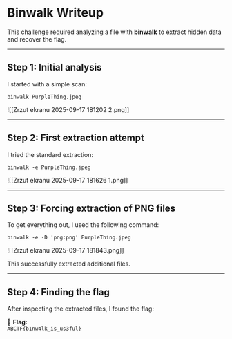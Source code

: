 # Binwalk Writeup

This challenge required analyzing a file with **binwalk** to extract hidden data and recover the flag.

---

## Step 1: Initial analysis
I started with a simple scan:

```binwalk PurpleThing.jpeg```

![[Zrzut ekranu 2025-09-17 181202 2.png]]

---
## Step 2: First extraction attempt

I tried the standard extraction:

```binwalk -e PurpleThing.jpeg```

![[Zrzut ekranu 2025-09-17 181626 1.png]]

---
## Step 3: Forcing extraction of PNG files
To get everything out, I used the following command:

```binwalk -e -D 'png:png' PurpleThing.jpeg```

![[Zrzut ekranu 2025-09-17 181843.png]]

This successfully extracted additional files.

---

## Step 4: Finding the flag
After inspecting the extracted files, I found the flag:

🎯 **Flag:**  
`ABCTF{b1nw4lk_is_us3ful}`
